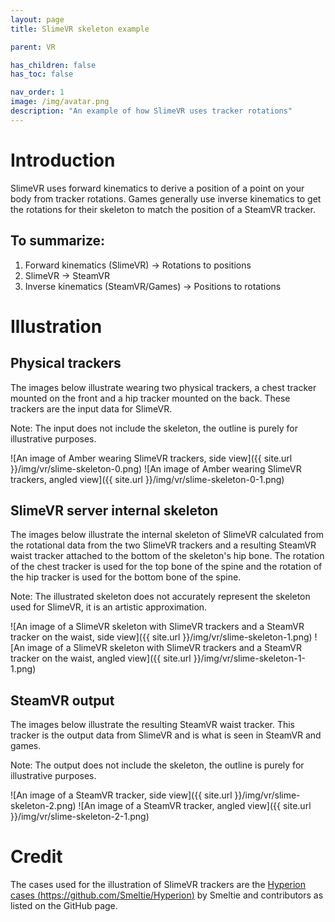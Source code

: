 ```yaml
---
layout: page
title: SlimeVR skeleton example

parent: VR

has_children: false
has_toc: false

nav_order: 1
image: /img/avatar.png
description: "An example of how SlimeVR uses tracker rotations"
---
```


# Introduction

SlimeVR uses forward kinematics to derive a position of a point on your body from tracker rotations. Games generally use inverse kinematics to get the rotations for their skeleton to match the position of a SteamVR tracker.

## To summarize:

1. Forward kinematics (SlimeVR) -> Rotations to positions
2. SlimeVR -> SteamVR
3. Inverse kinematics (SteamVR/Games) -> Positions to rotations

# Illustration

## Physical trackers

The images below illustrate wearing two physical trackers, a chest tracker mounted on the front and a hip tracker mounted on the back. These trackers are the input data for SlimeVR.

Note: The input does not include the skeleton, the outline is purely for illustrative purposes.

![An image of Amber wearing SlimeVR trackers, side view]({{ site.url }}/img/vr/slime-skeleton-0.png)
![An image of Amber wearing SlimeVR trackers, angled view]({{ site.url }}/img/vr/slime-skeleton-0-1.png)

## SlimeVR server internal skeleton

The images below illustrate the internal skeleton of SlimeVR calculated from the rotational data from the two SlimeVR trackers and a resulting SteamVR waist tracker attached to the bottom of the skeleton's hip bone. The rotation of the chest tracker is used for the top bone of the spine and the rotation of the hip tracker is used for the bottom bone of the spine.

Note: The illustrated skeleton does not accurately represent the skeleton used for SlimeVR, it is an artistic approximation.

![An image of a SlimeVR skeleton with SlimeVR trackers and a SteamVR tracker on the waist, side view]({{ site.url }}/img/vr/slime-skeleton-1.png)
![An image of a SlimeVR skeleton with SlimeVR trackers and a SteamVR tracker on the waist, angled view]({{ site.url }}/img/vr/slime-skeleton-1-1.png)

## SteamVR output

The images below illustrate the resulting SteamVR waist tracker. This tracker is the output data from SlimeVR and is what is seen in SteamVR and games.

Note: The output does not include the skeleton, the outline is purely for illustrative purposes.

![An image of a SteamVR tracker, side view]({{ site.url }}/img/vr/slime-skeleton-2.png)
![An image of a SteamVR tracker, angled view]({{ site.url }}/img/vr/slime-skeleton-2-1.png)

# Credit

The cases used for the illustration of SlimeVR trackers are the [Hyperion cases (https://github.com/Smeltie/Hyperion)](https://github.com/Smeltie/Hyperion) by Smeltie and contributors as listed on the GitHub page.
